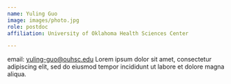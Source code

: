 ```yaml
---
name: Yuling Guo
image: images/photo.jpg
role: postdoc
affiliation: University of Oklahoma Health Sciences Center

---
```

email: yuling-guo@ouhsc.edu
Lorem ipsum dolor sit amet, consectetur adipiscing elit, sed do eiusmod tempor incididunt ut labore et dolore magna aliqua.
